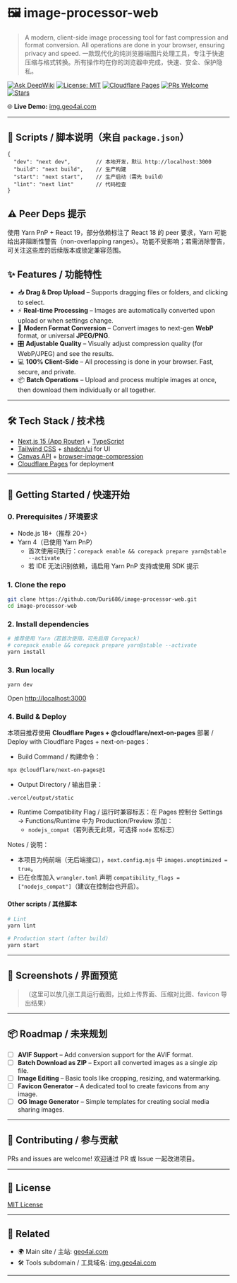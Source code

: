 # 🖼️ image-processor-web

> A modern, client-side image processing tool for fast compression and format conversion. All operations are done in your browser, ensuring privacy and speed.
> 一款现代化的纯浏览器端图片处理工具，专注于快速压缩与格式转换。所有操作均在你的浏览器中完成，快速、安全、保护隐私。

[![Ask DeepWiki](https://deepwiki.com/badge.svg)](https://deepwiki.com/Duri686/image-processor-web)
[![License: MIT](https://img.shields.io/badge/License-MIT-green.svg)](LICENSE)
[![Cloudflare Pages](https://img.shields.io/badge/Deploy-Cloudflare_Pages-orange)](https://pages.cloudflare.com/)
[![PRs Welcome](https://img.shields.io/badge/PRs-welcome-brightgreen.svg)](CONTRIBUTING.md)
[![Stars](https://img.shields.io/github/stars/Duri686/image-processor-web?style=social&logo=github&cacheSeconds=300)](https://github.com/Duri686/image-processor-web)


🌐 **Live Demo:** [img.geo4ai.com](https://img.geo4ai.com)

---

## 📜 Scripts / 脚本说明（来自 `package.json`）

```jsonc
{
  "dev": "next dev",        // 本地开发，默认 http://localhost:3000
  "build": "next build",    // 生产构建
  "start": "next start",    // 生产启动（需先 build）
  "lint": "next lint"       // 代码检查
}
```

## ⚠️ Peer Deps 提示

使用 Yarn PnP + React 19，部分依赖标注了 React 18 的 peer 要求，Yarn 可能给出非阻断性警告（non-overlapping ranges）。功能不受影响；若需消除警告，可关注这些库的后续版本或锁定兼容范围。

## ✨ Features / 功能特性

* 📥 **Drag & Drop Upload** – Supports dragging files or folders, and clicking to select.
* ⚡ **Real-time Processing** – Images are automatically converted upon upload or when settings change.
* 🔄 **Modern Format Conversion** – Convert images to next-gen **WebP** format, or universal **JPEG/PNG**.
* 🎛️ **Adjustable Quality** – Visually adjust compression quality (for WebP/JPEG) and see the results.
* 💻 **100% Client-Side** – All processing is done in your browser. Fast, secure, and private.
* 📦 **Batch Operations** – Upload and process multiple images at once, then download them individually or all together.

---

## 🛠 Tech Stack / 技术栈

* [Next.js 15 (App Router)](https://nextjs.org/) + [TypeScript](https://www.typescriptlang.org/)
* [Tailwind CSS](https://tailwindcss.com/) + [shadcn/ui](https://ui.shadcn.com/) for UI
* [Canvas API](https://developer.mozilla.org/en-US/docs/Web/API/Canvas_API) + [browser-image-compression](https://www.npmjs.com/package/browser-image-compression)
* [Cloudflare Pages](https://pages.cloudflare.com/) for deployment

---

## 🚀 Getting Started / 快速开始

### 0. Prerequisites / 环境要求

* Node.js 18+（推荐 20+）
* Yarn 4（已使用 Yarn PnP）
  * 首次使用可执行：`corepack enable && corepack prepare yarn@stable --activate`
  * 若 IDE 无法识别依赖，请启用 Yarn PnP 支持或使用 SDK 提示

### 1. Clone the repo

```bash
git clone https://github.com/Duri686/image-processor-web.git
cd image-processor-web
```

### 2. Install dependencies

```bash
# 推荐使用 Yarn（若首次使用，可先启用 Corepack）
# corepack enable && corepack prepare yarn@stable --activate
yarn install
```

### 3. Run locally

```bash
yarn dev
```

Open [http://localhost:3000](http://localhost:3000)

### 4. Build & Deploy

本项目推荐使用 **Cloudflare Pages + @cloudflare/next-on-pages** 部署 / Deploy with Cloudflare Pages + next-on-pages：

* Build Command / 构建命令：

```bash
npx @cloudflare/next-on-pages@1
```

* Output Directory / 输出目录：

```text
.vercel/output/static
```

* Runtime Compatibility Flag / 运行时兼容标志：在 Pages 控制台 Settings → Functions/Runtime 中为 Production/Preview 添加：
  * `nodejs_compat`（若列表无此项，可选择 `node` 宏标志）

Notes / 说明：

* 本项目为纯前端（无后端接口），`next.config.mjs` 中 `images.unoptimized = true`。
* 已在仓库加入 `wrangler.toml` 声明 `compatibility_flags = ["nodejs_compat"]`（建议在控制台也开启）。

#### Other scripts / 其他脚本

```bash
# Lint
yarn lint

# Production start (after build)
yarn start
```

---

## 📸 Screenshots / 界面预览

> （这里可以放几张工具运行截图，比如上传界面、压缩对比图、favicon 导出结果）

---

## 📦 Roadmap / 未来规划

* [ ] **AVIF Support** – Add conversion support for the AVIF format.
* [ ] **Batch Download as ZIP** – Export all converted images as a single zip file.
* [ ] **Image Editing** – Basic tools like cropping, resizing, and watermarking.
* [ ] **Favicon Generator** – A dedicated tool to create favicons from any image.
* [ ] **OG Image Generator** – Simple templates for creating social media sharing images.

---

## 🤝 Contributing / 参与贡献

PRs and issues are welcome!
欢迎通过 PR 或 Issue 一起改进项目。

---

## 📄 License

[MIT License](LICENSE)

---

## 🔗 Related

* 🌍 Main site / 主站: [geo4ai.com](https://geo4ai.com)
* 🛠 Tools subdomain / 工具域名: [img.geo4ai.com](https://img.geo4ai.com)

---
